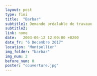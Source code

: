 ```yaml
---
layout: post
type: fini
title:  "Barbar"
subtitle1: Demande préalable de travaux
subtitle2: 
link: none
date:   2003-06-12 12:00:00 +0200
date_fr: "6 Decembre 2017"
location: "Montpellier"
img_folder: "barbar"
img_num: 2
before_num: 0
poster: "couverture.jpg"
---
```

